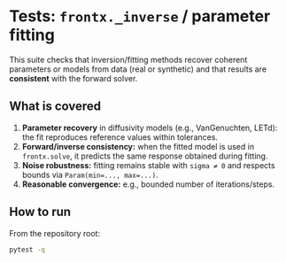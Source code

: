 # Tests: `frontx._inverse` / parameter fitting

This suite checks that inversion/fitting methods recover coherent parameters or
models from data (real or synthetic) and that results are **consistent** with
the forward solver.

## What is covered

1. **Parameter recovery** in diffusivity models (e.g., VanGenuchten, LETd):
   the fit reproduces reference values within tolerances.
2. **Forward/inverse consistency:** when the fitted model is used in
   `frontx.solve`, it predicts the same response obtained during fitting.
3. **Noise robustness:** fitting remains stable with `sigma ≠ 0` and respects
   bounds via `Param(min=..., max=...)`.
4. **Reasonable convergence:** e.g., bounded number of iterations/steps.

## How to run

From the repository root:

```bash
pytest -q
